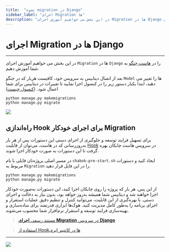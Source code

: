 ```yaml
---
title:  "نحوه migration در Django" 
sidebar_label: "اجرای Migration ها"
description: "در این بخش می خواهیم آموزش اجرای Migration ها در Django هاست جنگو به شما آموزش دهیم"
---
```


# اجرای Migration ها در Django
---

در این بخش می خواهیم آموزش اجرای `Migration` ها در `Django` را در [هاست جنگو](https://chabokan.net/cloud-hosting/python/django/) به شما آموزش دهیم.

بعد از اتصال دیتابیس به سرویس خود، کافیست هربار که در جنگو `Model` ها را تغییر می دهید، ابتدا یکبار دستور زیر را در کنسول اجرا نمایید تا تغییرات در دیتابیس برای شما اعمال شود. ([کنسول چیست](https://docs.chabokan.net/features/console/))

```shell
python manage.py makemigrations
python manage.py migrate
```

![](https://s1.chabokan.net/docs/images/console-chabokan.jpg)


## راه‌اندازی Hook برای اجرای خودکار Migration

برای تسهیل فرایند توسعه و جلوگیری از اجرای دستی این دستورات پس از هر بار به‌روزرسانی کد در هاست، می‌توان از قابلیت [Hook](https://docs.chabokan.net/features/etc/hook/) در سرویس هاست چابکان بهره گرفت تا این دستورات به صورت خودکار اجرا شوند.

در مسیر اصلی پروژه‌تان فایلی با نام `chabok-pre-start.sh` ایجاد کنید و دستورات مربوط به `Migration` را در این فایل قرار دهید.

```shell
python manage.py makemigrations
python manage.py migrate
```

از این پس، هر بار که پروژه را روی چابکان اجرا کنید، این دستورات به‌صورت خودکار اجرا خواهند شد و دیتابیس شما همیشه به‌روز خواهد بود، بدون نیاز به دخالت و اجرای دستی. با بهره‌گیری از این قابلیت، می‌توانید کنترل و تنظیم دقیق عملیات استقرار و اجرای برنامه را به‌طور کامل مدیریت کنید. هوک‌ها ابزاری قدرتمند برای ساده‌سازی و بهینه‌سازی فرایند توسعه و استقرار نرم‌افزار شما محسوب می‌شوند.


> [مستند رسمی **اجرای Migration** در سرویس **Django**](https://docs.djangoproject.com/en/5.0/topics/migrations/#workflow)

>[استفاده از Hookها در کانتینر ابری](https://docs.chabokan.net/features/etc/hook/)

---
<a href="https://hub.chabokan.net/fa/services/create/django" ><img src="https://s1.chabokan.net/docs/images/django-banner.png" /></a>